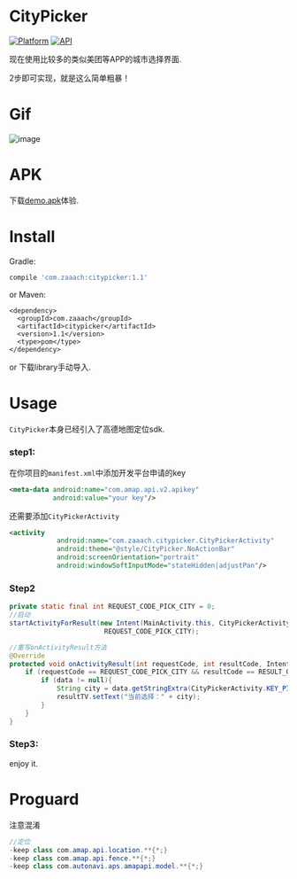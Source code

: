 

# CityPicker

[![Platform](https://img.shields.io/badge/platform-android-green.svg)](http://developer.android.com/index.html)
[![API](https://img.shields.io/badge/API-9%2B-yellow.svg?style=flat)](https://android-arsenal.com/api?level=9)

现在使用比较多的类似美团等APP的城市选择界面.

2步即可实现，就是这么简单粗暴！

# Gif

![image](https://github.com/zaaach/CityPicker/raw/master/art/screen.gif)

# APK

下载[demo.apk](https://github.com/zaaach/CityPicker/raw/master/art/demo.apk)体验.

# Install

Gradle:

```groovy
compile 'com.zaaach:citypicker:1.1'
```

or Maven:

```xm
<dependency>
  <groupId>com.zaaach</groupId>
  <artifactId>citypicker</artifactId>
  <version>1.1</version>
  <type>pom</type>
</dependency>
```

or 下载library手动导入.

# Usage

`CityPicker`本身已经引入了高德地图定位sdk.

### step1:

在你项目的`manifest.xml`中添加开发平台申请的key

```xml
<meta-data android:name="com.amap.api.v2.apikey"
           android:value="your key"/>
```
还需要添加`CityPickerActivity`

```xml
<activity
            android:name="com.zaaach.citypicker.CityPickerActivity"
            android:theme="@style/CityPicker.NoActionBar"
            android:screenOrientation="portrait"
            android:windowSoftInputMode="stateHidden|adjustPan"/>
```

### Step2

```java
private static final int REQUEST_CODE_PICK_CITY = 0;
//启动
startActivityForResult(new Intent(MainActivity.this, CityPickerActivity.class),
                        REQUEST_CODE_PICK_CITY);

//重写onActivityResult方法
@Override
protected void onActivityResult(int requestCode, int resultCode, Intent data) {
    if (requestCode == REQUEST_CODE_PICK_CITY && resultCode == RESULT_OK){
        if (data != null){
            String city = data.getStringExtra(CityPickerActivity.KEY_PICKED_CITY);
            resultTV.setText("当前选择：" + city);
        }
    }
}
```

### Step3:

enjoy it.

# Proguard

注意混淆

```java
//定位
-keep class com.amap.api.location.**{*;}
-keep class com.amap.api.fence.**{*;}
-keep class com.autonavi.aps.amapapi.model.**{*;}
```
